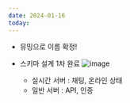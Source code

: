 ```yaml
---
date: 2024-01-16
today:
---
```


- 뮤밍으로 이름 확정!
- 스키마 설계 1차 완료
  ![image](Pasted-image-20240116221204.png)

  - 실시간 서버 : 채팅, 온라인 상태
  - 일반 서버 : API, 인증
